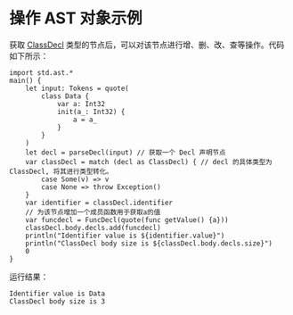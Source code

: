 # 操作 AST 对象示例

获取 [ClassDecl](../ast_package_api/ast_package_classes.md#class-classdecl) 类型的节点后，可以对该节点进行增、删、改、查等操作。代码如下所示：

<!-- verify -->

```cangjie
import std.ast.*
main() {
    let input: Tokens = quote(
        class Data {
            var a: Int32
            init(a_: Int32) {
                a = a_
            }
        }
    )
    let decl = parseDecl(input) // 获取一个 Decl 声明节点
    var classDecl = match (decl as ClassDecl) { // decl 的具体类型为 ClassDecl, 将其进行类型转化。
        case Some(v) => v
        case None => throw Exception()
    }
    var identifier = classDecl.identifier
    // 为该节点增加一个成员函数用于获取a的值
    var funcdecl = FuncDecl(quote(func getValue() {a}))
    classDecl.body.decls.add(funcdecl)
    println("Identifier value is ${identifier.value}")
    println("ClassDecl body size is ${classDecl.body.decls.size}")
    0
}
```

运行结果：

```text
Identifier value is Data
ClassDecl body size is 3
```
